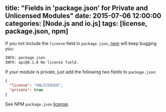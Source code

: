 title: "Fields in 'package.json' for Private and Unlicensed Modules"
date: 2015-07-06 12:00:00
categories: [Node.js and io.js]
tags: [license, package.json, npm]
---

If you not include the `license` field in `package.json`, [npm] will keep bugging you:

```sh
INFO: package.json
INFO: api@0.1.8 No license field.
```

If your module is private, just add the following two fields to `package.json`:

```json
{
  "license": "UNLICENSED",
  "private": true
}
```

See NPM `package.json` [license].

[npm]: https://www.npmjs.com/
[license]: https://docs.npmjs.com/files/package.json#license